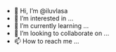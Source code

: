 - 👋 Hi, I’m @iluvlasa
- 👀 I’m interested in ...
- 🌱 I’m currently learning ...
- 💞️ I’m looking to collaborate on ...
- 📫 How to reach me ...

<!---
iluvlasa/iluvlasa is a ✨ special ✨ repository because its `README.md` (this file) appears on your GitHub profile.
You can click the Preview link to take a look at your changes.
--->
